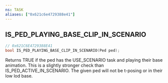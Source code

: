 ```yaml
---
ns: TASK
aliases: ["0x621c6e4729388e41"]
---
```

## IS_PED_PLAYING_BASE_CLIP_IN_SCENARIO

```c
// 0x621C6E4729388E41
bool IS_PED_PLAYING_BASE_CLIP_IN_SCENARIO(Ped ped);
```

Returns TRUE if the ped has the USE_SCENARIO task and playing their base animation.
This is a slightly stronger check than IS_PED_ACTIVE_IN_SCENARIO.  The given ped will not be t-posing or in their low lod base.


